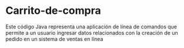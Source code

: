 # Carrito-de-compra
 Este código Java representa una aplicación de línea de comandos que permite a un usuario ingresar datos relacionados con la creación de un pedido en un sistema de ventas en línea
